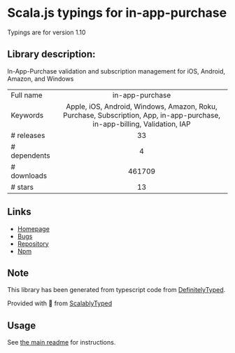 
# Scala.js typings for in-app-purchase

Typings are for version 1.10

## Library description:
In-App-Purchase validation and subscription management for iOS, Android, Amazon, and Windows

|                    |                 |
| ------------------ | :-------------: |
| Full name          | in-app-purchase |
| Keywords           | Apple, iOS, Android, Windows, Amazon, Roku, Purchase, Subscription, App, in-app-purchase, in-app-billing, Validation, IAP |
| # releases         | 33 |
| # dependents       | 4 |
| # downloads        | 461709 |
| # stars            | 13 |

## Links
- [Homepage](https://github.com/voltrue2/in-app-purchase#readme)
- [Bugs](https://github.com/voltrue2/in-app-purchase/issues)
- [Repository](https://github.com/voltrue2/in-app-purchase)
- [Npm](https://www.npmjs.com/package/in-app-purchase)
    


## Note
This library has been generated from typescript code from [DefinitelyTyped](https://definitelytyped.org).

Provided with :purple_heart: from [ScalablyTyped](https://github.com/oyvindberg/ScalablyTyped)

## Usage
See [the main readme](../../readme.md) for instructions.


